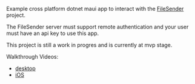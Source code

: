 Example cross platform dotnet maui app to interact with the [FileSender](https://github.com/filesender/filesender) project.

The FileSender server must support remote authentication and your user must have an api key to use this app. 

This project is still a work in progres and is currently at mvp stage. 

Walkthrough Videos: 
- [desktop](https://files.locksley.dev/fs-demos/desktop_walkthrough.mp4)
- [iOS](https://files.locksley.dev/fs-demos/phone_walkthrough.mov)

